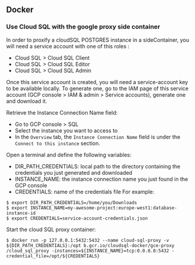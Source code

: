 ## Docker

### Use Cloud SQL with the google proxy side container
In order to proxify a cloudSQL POSTGRES instance in a sideContainer, you will need a service account with one of this roles :
* Cloud SQL > Cloud SQL Client
* Cloud SQL > Cloud SQL Editor
* Cloud SQL > Cloud SQL Admin

Once this service account is created, you will need a service-account key to be available locally. To generate one, 
go to the IAM page of this service account (GCP console > IAM & admin > Service accounts), generate one and download it.

Retrieve the Instance Connection Name field: 
* Go to GCP console > SQL
* Select the instance you want to access to
* In the `Overview` tab, the `Instance Connection Name` field is under the `Connect to this instance` section.

Open a terminal and define the following variables:
* DIR_PATH_CREDENTIALS: local path to the directory containing the credentials you just generated and downloaded
* INSTANCE_NAME: the instance connection name you just found in the GCP console
* CREDENTIALS: name of the credentials file
For example:
``` 
$ export DIR_PATH_CREDENTIALS=/home/you/Downloads
$ export INSTANCE_NAME=my-awesome-project:europe-west1:database-instance-id
$ export CREDENTIALS=service-account-credentials.json
```
Start the cloud SQL proxy container:
```
$ docker run -p 127.0.0.1:5432:5432 --name cloud-sql-proxy -v ${DIR_PATH_CREDENTIALS}:/opt b.gcr.io/cloudsql-docker/gce-proxy /cloud_sql_proxy -instances=${INSTANCE_NAME}=tcp:0.0.0.0:5432 -credential_file=/opt/${CREDENTIALS}
```